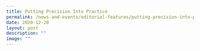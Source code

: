 ```yaml
---
title: Putting Precision Into Practice
permalink: /news-and-events/editorial-features/putting-precision-into-practice/
date: 2020-12-20
layout: post
description: ""
image: ""
---
```

